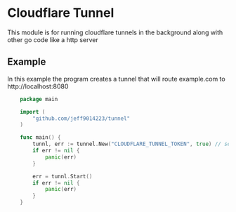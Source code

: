 # Cloudflare Tunnel
This module is for running cloudflare tunnels in the background along with other go code like a http server

## Example
In this example the program creates a tunnel that will route example.com to http://localhost:8080
```go
    package main

    import (
        "github.com/jeff9014223/tunnel"
    )

    func main() {
        tunnl, err := tunnel.New("CLOUDFLARE_TUNNEL_TOKEN", true) // set to false for no logging
        if err != nil {
            panic(err)
        }

        err = tunnl.Start()
        if err != nil {
            panic(err)
        }
    }
```
